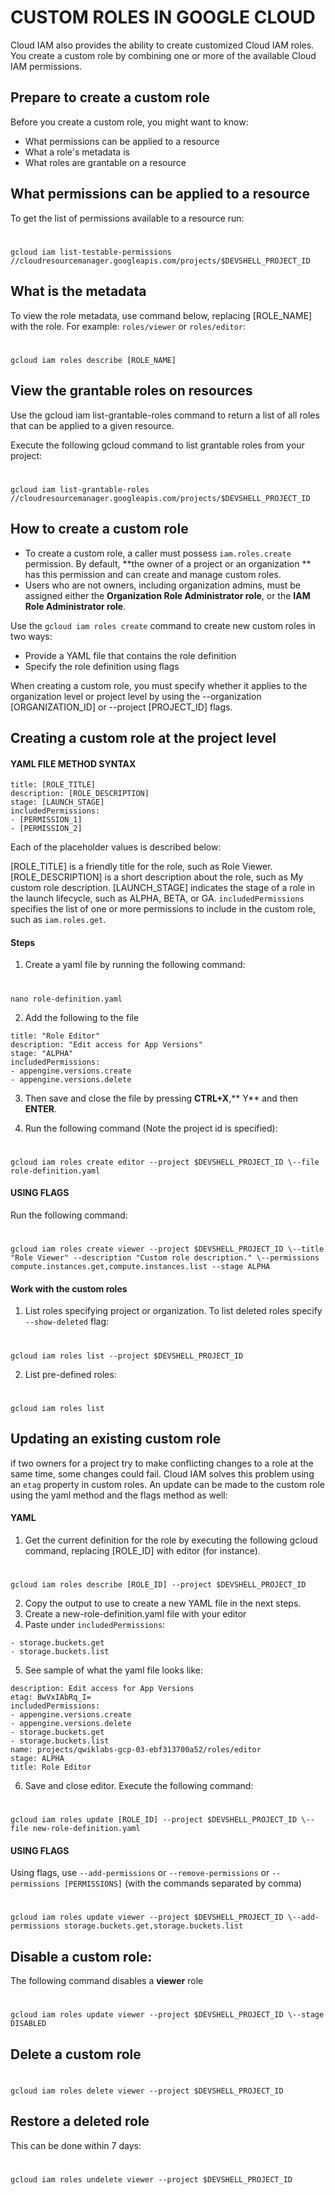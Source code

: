 # CUSTOM ROLES IN GOOGLE CLOUD

Cloud IAM also provides the ability to create customized Cloud IAM roles. You create a custom role by combining one or more of the available Cloud IAM permissions.




## Prepare to create a custom role

 Before you create a custom role, you might want to know:  
 * What permissions can be applied to a resource 
 * What a role's metadata is
 * What roles are grantable on a resource 



##  What permissions can be applied to a resource 
To get the list of permissions available to a resource run:
#
    gcloud iam list-testable-permissions //cloudresourcemanager.googleapis.com/projects/$DEVSHELL_PROJECT_ID

## What is the metadata
To view the role metadata, use command below, replacing [ROLE_NAME] with the role. For example: `roles/viewer` or `roles/editor`:

#
    gcloud iam roles describe [ROLE_NAME]

##  View the grantable roles on resources
Use the gcloud iam list-grantable-roles command to return a list of all roles that can be applied to a given resource.

Execute the following gcloud command to list grantable roles from your project:
#
    gcloud iam list-grantable-roles //cloudresourcemanager.googleapis.com/projects/$DEVSHELL_PROJECT_ID
## How to create a custom role
* To create a custom role, a caller must possess `iam.roles.create` permission. By default, **the owner of a project or an organization ** has this permission and can create and manage custom roles.
* Users who are not owners, including organization admins, must be assigned either the **Organization Role Administrator role**, or the **IAM Role Administrator role**.

Use the `gcloud iam roles create` command to create new custom roles in two ways:

* Provide a YAML file that contains the role definition
* Specify the role definition using flags

When creating a custom role, you must specify whether it applies to the organization level or project level by using the --organization [ORGANIZATION_ID] or --project [PROJECT_ID] flags.



## Creating a custom role at the project level

#### YAML FILE METHOD SYNTAX
```
title: [ROLE_TITLE]
description: [ROLE_DESCRIPTION]
stage: [LAUNCH_STAGE]
includedPermissions:
- [PERMISSION_1]
- [PERMISSION_2]
```

Each of the placeholder values is described below:

[ROLE_TITLE] is a friendly title for the role, such as Role Viewer.
[ROLE_DESCRIPTION] is a short description about the role, such as My custom role description.
[LAUNCH_STAGE] indicates the stage of a role in the launch lifecycle, such as ALPHA, BETA, or GA.
`includedPermissions` specifies the list of one or more permissions to include in the custom role, such as `iam.roles.get`.

#### Steps
1. Create a yaml file by running the following command:
#
    nano role-definition.yaml

2. Add the following to the file
```
title: "Role Editor"
description: "Edit access for App Versions"
stage: "ALPHA"
includedPermissions:
- appengine.versions.create
- appengine.versions.delete
```

3. Then save and close the file by pressing **CTRL+X**,** Y** and then **ENTER**.

4. Run the following command (Note the project id is specified):

#
    gcloud iam roles create editor --project $DEVSHELL_PROJECT_ID \--file role-definition.yaml

#### USING FLAGS
Run the following command:
#
    gcloud iam roles create viewer --project $DEVSHELL_PROJECT_ID \--title "Role Viewer" --description "Custom role description." \--permissions compute.instances.get,compute.instances.list --stage ALPHA

#### Work with the custom roles
1. List roles specifying project or organization. To list deleted roles specify `--show-deleted` flag:
#
    gcloud iam roles list --project $DEVSHELL_PROJECT_ID

2. List pre-defined roles:
#
    gcloud iam roles list


    

## Updating an existing custom role
if two owners for a project try to make conflicting changes to a role at the same time, some changes could fail. Cloud IAM solves this problem using an `etag` property in custom roles.
An update can be made to the custom role using the yaml method and the flags method as well:

#### YAML
1. Get the current definition for the role by executing the following gcloud command, replacing [ROLE_ID] with editor (for instance).

#
    gcloud iam roles describe [ROLE_ID] --project $DEVSHELL_PROJECT_ID
2. Copy the output to use to create a new YAML file in the next steps.
3. Create a new-role-definition.yaml file with your editor
4. Paste under `includedPermissions`:
```
- storage.buckets.get
- storage.buckets.list
```
5. See sample of what the yaml file looks like:
```
description: Edit access for App Versions
etag: BwVxIAbRq_I=
includedPermissions:
- appengine.versions.create
- appengine.versions.delete
- storage.buckets.get
- storage.buckets.list
name: projects/qwiklabs-gcp-03-ebf313700a52/roles/editor
stage: ALPHA
title: Role Editor
```
6. Save and close editor. Execute the following command:
#
    gcloud iam roles update [ROLE_ID] --project $DEVSHELL_PROJECT_ID \--file new-role-definition.yaml


#### USING FLAGS
Using flags, use `--add-permissions` or `--remove-permissions` or `--permissions [PERMISSIONS]` (with the commands separated by comma)

#
    gcloud iam roles update viewer --project $DEVSHELL_PROJECT_ID \--add-permissions storage.buckets.get,storage.buckets.list

## Disable a custom role:
The following command disables a **viewer** role
#
    gcloud iam roles update viewer --project $DEVSHELL_PROJECT_ID \--stage DISABLED

## Delete a custom role
#
    gcloud iam roles delete viewer --project $DEVSHELL_PROJECT_ID

## Restore a deleted role 
This can be done within 7 days:
#
    gcloud iam roles undelete viewer --project $DEVSHELL_PROJECT_ID

